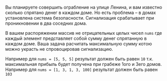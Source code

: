 Вы планируете совершить ограбление на улице Ленина, и вам известно сколько спрятано денег в каждом доме. Но есть проблема – в домах установлена система безопасности. Сигнализация срабатывает при проникновении в два соседних дома.

В вашем распоряжении массив не отрицательных целых чисел `nums` где каждый элемент представляет собой сумму денег спрятанную в каждом доме. Ваша задача расчитать максимальную сумму котою можно украсть не спровоцировав сигнализацию.

Например для `nums = [5, 5, 5]` результат должен быть равен `10` т.к. максимальная прибыль будет получена при грабеже 1ого и 3его домов.
Например для `nums = [1, 3, 1, 3, 100]` результат должен быть равен `103`